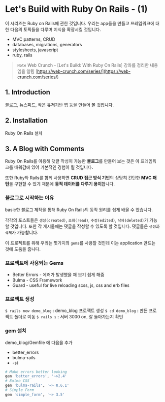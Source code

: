 # Let's Build with Ruby On Rails - (1)
이 시리즈는 Ruby on Rails에 관한 것입니다. 우리는 app들을 만들고 프레임워크에 대한 다음의 토픽들을 다루며 지식을 확장시킬 것입니다. 
- MVC patterns, CRUD 
- databases, migrations, generators 
- stylesheets, javascript
- ruby, rails

> `Note`
> Web Crunch - [Let's Build: With Ruby On Rails] 강좌를 정리한 내용임을 알림
> [https://web-crunch.com/series/](https://web-crunch.com/series/)


## 1. Introduction
 블로그, 뉴스피드, 작은 유저기반 앱 등을 만들어 볼 것입니다.
 
## 2. Installation
Ruby On Rails 설치

## 3. A Blog with Comments
Ruby On Rails를 이용해 댓글 작성이 가능한 **블로그**를 만들어 보는 것은 이 프레임워크를 배워감에 있어 기본적인 경험이 될 것입니다.

또한 Ruby와 Rails를 함께 사용하면 **CRUD 접근 방식 기반**의 상당히 간단한 **MVC 패턴**을 구현할 수 있기 때문에 **동적 데이터를 다루기 용이**합니다.

### 블로그로 시작하는 이유
basic한 블로그 제작을 통해 Ruby On Rails의 동작 원리를 쉽게 배울 수 있습니다. 

각각의 포스트들은 `생성(created)`, `조회(read)`, `수정(edited)`, `삭제(deleted)`가 가능할 것입니다. 또한 각 게시물에는 댓글을 작성할 수 있도록 할 것입니다. 댓글들은 `생성`과 `삭제`가 가능합니다.

이 프로젝트를 위해 우리는 몇가지의 `gems`를 사용할 것인데 이는 application 만드는 것에 도움을 줍니다.

### 프로젝트에 사용되는 Gems
- Better Errors - 에러가 발생했을 때 보기 쉽게 해줌
- Bulma - CSS Framework
- Guard -  useful for live reloading scss, js, css and erb files

### 프로젝트 생성
`$ rails new demo_blog` : demo_blog 프로젝트 생성
`$ cd demo_blog` : 만든 프로젝트 폴더로 이동
`$ rails s` : 서버 3000 on, 잘 돌아가는지 확인

### gem 설치
demo_blog/Gemfile 에 다음을 추가
- better_errors
- bulma-rails
- -si
```ruby
# Make errors better looking
gem 'better_errors', '~>2.4'
# Bulma CSS
gem 'bulma-rails', '~> 0.6.1'
# Simple Form
gem 'simple_form', '~> 3.5'
```

<!--stackedit_data:
eyJoaXN0b3J5IjpbMTMyODc1ODMxNywxODIwNzk4NDcsLTE1Nj
M1ODQ3MTUsMTI2NjU3MDg3NSwtODkzNzMxMTksLTMxNzg1ODUx
MSw5MDEyNzcxNTZdfQ==
-->